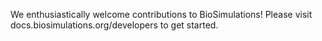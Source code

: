 We enthusiastically welcome contributions to BioSimulations! Please visit docs.biosimulations.org/developers to get started.
